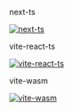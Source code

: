 next-ts

[![next-ts](https://developer.stackblitz.com/img/open_in_stackblitz.svg)](https://stackblitz.com/github/nomyfan/templates/tree/main/next-ts?title=next-ts)


vite-react-ts

[![vite-react-ts](https://developer.stackblitz.com/img/open_in_stackblitz.svg)](https://stackblitz.com/github/nomyfan/templates/tree/main/vite-react-ts?title=vite-react-ts)


vite-wasm

[![vite-wasm](https://developer.stackblitz.com/img/open_in_stackblitz.svg)](https://stackblitz.com/github/nomyfan/templates/tree/main/vite-wasm?title=vite-wasm)
